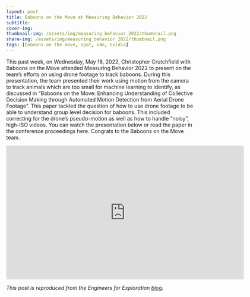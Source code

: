 ```yaml
---
layout: post
title: Baboons on the Move at Measuring Behavior 2022
subtitle: 
cover-img:
thumbnail-img: /assets/img/measuring_behavior_2022/thumbnail.png
share-img: /assets/img/measuring_behavior_2022/thumbnail.png
tags: [baboons on the move, spot, e4e, nvidia]
---
```


This past week, on Wednesday, May 18, 2022, Christopher Crutchfield with Baboons on the Move attended Measuring Behavior 2022 to present on the team’s efforts on using drone footage to track baboons. During this presentation, the team presented their work using motion from the camera to track animals which are too small for machine learning to identify, as discussed in “Baboons on the Move: Enhancing Understanding of Collective Decision Making through Automated Motion Detection from Aerial Drone Footage”. This paper tackled the question of how to use drone footage to be able to understand group level decision for baboons. This included correcting for the drone’s pseudo-motion as well as how to handle “noisy”, high-ISO videos. You can watch the presentation below or read the paper in the conference proceedings here. Congrats to the Baboons on the Move team.

<iframe width="640" height="360" src="https://www.youtube.com/embed/SJzwBpTVgsU" title="Baboons on the Move - Measuring Behavior 2022 Presentation" frameborder="0" allow="accelerometer; autoplay; clipboard-write; encrypted-media; gyroscope; picture-in-picture; web-share" allowfullscreen></iframe>

*This post is reproduced from the Engineers for Exploration [blog](https://e4e.ucsd.edu/uncategorized/baboons-on-the-move-at-measuring-behavior-2022).*